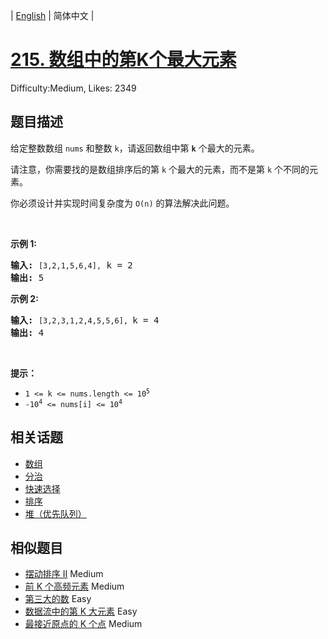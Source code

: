 
| [English](problem_en.md) | 简体中文 |

# [215. 数组中的第K个最大元素](https://leetcode.cn/problems/kth-largest-element-in-an-array/)
Difficulty:Medium, Likes: 2349

## 题目描述

<p>给定整数数组 <code>nums</code> 和整数 <code>k</code>，请返回数组中第 <code><strong>k</strong></code> 个最大的元素。</p>

<p>请注意，你需要找的是数组排序后的第 <code>k</code> 个最大的元素，而不是第 <code>k</code> 个不同的元素。</p>

<p>你必须设计并实现时间复杂度为 <code>O(n)</code> 的算法解决此问题。</p>

<p>&nbsp;</p>

<p><strong>示例 1:</strong></p>

<pre>
<strong>输入:</strong> <code>[3,2,1,5,6,4],</code> k = 2
<strong>输出:</strong> 5
</pre>

<p><strong>示例&nbsp;2:</strong></p>

<pre>
<strong>输入:</strong> <code>[3,2,3,1,2,4,5,5,6], </code>k = 4
<strong>输出:</strong> 4</pre>

<p>&nbsp;</p>

<p><strong>提示： </strong></p>

<ul>
	<li><code>1 &lt;= k &lt;= nums.length &lt;= 10<sup>5</sup></code></li>
	<li><code>-10<sup>4</sup>&nbsp;&lt;= nums[i] &lt;= 10<sup>4</sup></code></li>
</ul>


## 相关话题

- [数组](https://leetcode.cn/tag/array/)
- [分治](https://leetcode.cn/tag/divide-and-conquer/)
- [快速选择](https://leetcode.cn/tag/quickselect/)
- [排序](https://leetcode.cn/tag/sorting/)
- [堆（优先队列）](https://leetcode.cn/tag/heap-priority-queue/)

## 相似题目

- [摆动排序 II](../wiggle-sort-ii/README.md) Medium 
- [前 K 个高频元素](../top-k-frequent-elements/README.md) Medium 
- [第三大的数](../third-maximum-number/README.md) Easy 
- [数据流中的第 K 大元素](../kth-largest-element-in-a-stream/README.md) Easy 
- [最接近原点的 K 个点](../k-closest-points-to-origin/README.md) Medium 
